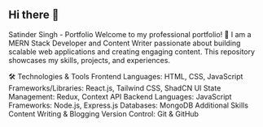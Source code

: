 ## Hi there 👋

<!--
**SatinderSingh123/SatinderSingh123** is a ✨ _special_ ✨ repository because its `README.md` (this file) appears on your GitHub profile.

Here are some ideas to get you started:

- 🔭 I’m currently working on ...
- 🌱 I’m currently learning ...
- 👯 I’m looking to collaborate on ...
- 🤔 I’m looking for help with ...
- 💬 Ask me about ...
- 📫 How to reach me: ...
- 😄 Pronouns: ...
- ⚡ Fun fact: ...
-->


Satinder Singh - Portfolio
Welcome to my professional portfolio! 🚀
I am a MERN Stack Developer and Content Writer passionate about building scalable web applications and creating engaging content. This repository showcases my skills, projects, and experiences.


🛠️ Technologies & Tools
Frontend
Languages: HTML, CSS, JavaScript
Frameworks/Libraries: React.js, Tailwind CSS, ShadCN UI
State Management: Redux, Context API
Backend
Languages: JavaScript
Frameworks: Node.js, Express.js
Databases: MongoDB
Additional Skills
Content Writing & Blogging
Version Control: Git & GitHub


